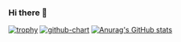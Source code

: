 ### Hi there 👋

<!--
**aoiorio/aoiorio** is a ✨ _special_ ✨ repository because its `README.md` (this file) appears on your GitHub profile.

Here are some ideas to get you started:

- 🔭 I’m currently working on ...
- 🌱 I’m currently learning ...
- 👯 I’m looking to collaborate on ...
- 🤔 I’m looking for help with ...
- 💬 Ask me about ...
- 📫 How to reach me: ...
- 😄 Pronouns: ...
- ⚡ Fun fact: ...
-->
[![trophy](https://github-profile-trophy.vercel.app/?username=aoiorio=dark)](https://github.com/ryo-ma/github-profile-trophy)
[![github-chart](https://github-chart.vercel.app/api?user=aoiorio)](https://github.com/rokumura7/github-chart)
[![Anurag's GitHub stats](https://github-readme-stats.vercel.app/api?username=aoiorio)](https://github.com/anuraghazra/github-readme-stats)
